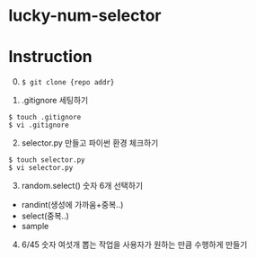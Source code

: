 # lucky-num-selector

# Instruction
0. `$ git clone {repo addr}`

1. .gitignore 세팅하기

```shell
$ touch .gitignore
$ vi .gitignore
```
2. selector.py 만들고 파이썬 환경 체크하기

```shell
$ touch selector.py
$ vi selector.py
```

3. random.select() 숫자 6개 선택하기
- randint(생성에 가까움+중복..)
- select(중복..)
- sample

4. 6/45 숫자 여섯개 뽑는 작업을 사용자가 원하는 만큼 수행하게 만들기
